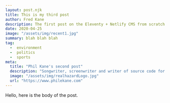 ```yaml
---
layout: post.njk
title: This is my third post
author: Fred Kane
description: The first post on the Eleventy + Netlify CMS from scratch blog
date: 2020-04-25
image: "/assets/img/recent1.jpg"
summary: blah blah blah
tag:
  -  environment
  -  politics
  -  sports
meta:
  title: "Phil Kane's second post"
  description: "Songwriter, screenwriter and writer of source code for web applications."
  image: "/assets/img/realhazardLogo.jpg"
  url: "https://www.philekane.com"
---
```

Hello, here is the body of the post.